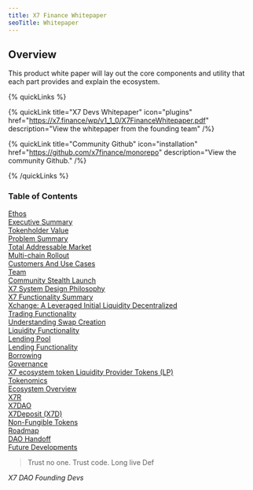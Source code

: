 ```yaml
---
title: X7 Finance Whitepaper
seoTitle: Whitepaper
---
```


## Overview

This product white paper will lay out the core components and utility that each part provides and explain the ecosystem.

{% quickLinks %}

{% quickLink title="X7 Devs Whitepaper" icon="plugins" href="https://x7.finance/wp/v1_1_0/X7FinanceWhitepaper.pdf" description="View the whitepaper from the founding team" /%}

{% quickLink title="Community Github" icon="installation" href="https://github.com/x7finance/monorepo" description="View the community Github." /%}

{% /quickLinks %}

### Table of Contents

[Ethos](/docs/whitepaper/ethos)\
[Executive Summary](/docs/whitepaper/executive-summary)\
[Tokenholder Value](/docs/whitepaper/tokenholder-value)\
[Problem Summary](/docs/whitepaper/problem-summary)\
[Total Addressable Market](/docs/whitepaper/total-addressable-market)\
[Multi-chain Rollout](/docs/whitepaper/multi-chain-rollout)\
[Customers And Use Cases](/docs/whitepaper/customers-and-use-cases)\
[Team](/docs/whitepaper/team)\
[Community Stealth Launch](/docs/whitepaper/community-stealth-launch)\
[X7 System Design Philosophy](/docs/whitepaper/x7-system-design-philosophy)\
[X7 Functionality Summary](/docs/whitepaper/x7-functionality-summary)\
[Xchange: A Leveraged Initial Liquidity Decentralized](/docs/whitepaper/xchange-a-leveraged-initial-liquidity-dex)\
[Trading Functionality](/docs/whitepaper/trading-functionality)\
[Understanding Swap Creation](/docs/whitepaper/understanding-swap-creation)\
[Liquidity Functionality](/docs/whitepaper/liquidity-functionality)\
[Lending Pool](/docs/whitepaper/lending-pool)\
[Lending Functionality](/docs/whitepaper/lending-functionality)\
[Borrowing](/docs/whitepaper/borrowing)\
[Governance](/docs/whitepaper/governance)\
[X7 ecosystem token Liquidity Provider Tokens (LP)](/docs/whitepaper/x7-ecosystem-token-liquidity-provider-tokens)\
[Tokenomics](/docs/whitepaper/tokenomics)\
[Ecosystem Overview](/docs/whitepaper/ecosystem-overview)\
[X7R](/docs/whitepaper/x7r)\
[X7DAO](/docs/whitepaper/x7dao)\
[X7Deposit (X7D)](/docs/whitepaper/x7deposit)\
[Non-Fungible Tokens](/docs/whitepaper/non-fungible-tokens)\
[Roadmap](/docs/whitepaper/roadmap)\
[DAO Handoff](/docs/whitepaper/dao-handoff)\
[Future Developments](/docs/whitepaper/future-developments)

> Trust no one. Trust code. Long live Def

_X7 DAO Founding Devs_
